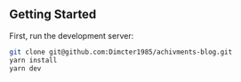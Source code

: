 ## Getting Started

First, run the development server:

```bash
git clone git@github.com:Dimcter1985/achivments-blog.git
yarn install
yarn dev
```

